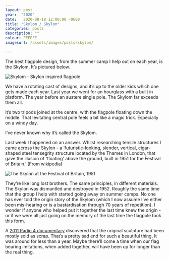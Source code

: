 ```yaml
---
layout: post
year:  "2020"
date:   2020-08-18 12:00:00 -0600
title: "Skylom / Skylon"
categories: posts
description: ""
colour: FEFEFE
imagesurl: /assets/images/posts/skylom/

---
```




The best flagpole design, from the summer camp I help out on each year, is the Skylom. 
It’s pictured below. 

<img src="{{page.imagesurl}}skylom.jpg"
alt="Skylom - Skylon inspired flagpole">

We have a rotating cast of designs, and it’s up to the older kids which one gets made each year. Last year we went for an hourglass with a built in platform. The year before an austere single pole. The Skylom far exceeds them all.

It’s two tripods joined at the centre, with the flagpole floating down the middle. That levitating central pole feels a bit like a magic trick. Especially on a windy day. 

I’ve never known why it’s called the Skylom.

Last week I happened on an answer. Whilst researching tensile structures I came across the Skylon - a ‘futuristic-looking, slender, vertical, cigar-shaped steel tensegrity structure located by the Thames in London, that gave the illusion of 'floating' above the ground, built in 1951 for the Festival of Britain.’ [[From wikipedia]](https://en.wikipedia.org/wiki/Skylon_(Festival_of_Britain))


<img src="{{page.imagesurl}}skylon.jpg"
alt="The Skylon at the Festival of Britain, 1951">

They’re like long lost brothers. The same principles, in different materials. The Skylon was dismantled and destroyed in 1952. Roughly the same time that the group I help with started going away on summer camps. No one has ever told the origin story of the Skylom (which I now assume I’ve either been mis-hearing or is a bastardisation through 70 years of repetition). I wonder if anyone who helped put it together the last time knew the origin - or if we were all just going on the memory of the last time the flagpole took this form. 

A [2011 Radio 4 documentary](https://www.bbc.co.uk/programmes/b00z6dvq) discovered that the original sculpture had been mostly sold as scrap. That’s a pretty sad end for such a beautiful thing. It was around for less than a year. Maybe there’ll come a time when our flag bearing imitations, when added together, will have been up for longer than the real thing. 
